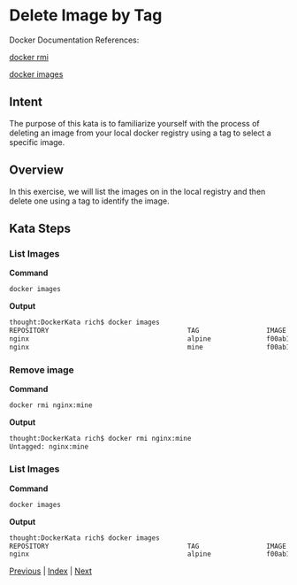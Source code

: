 # Delete Image by Tag

Docker Documentation References:

[docker rmi](https://docs.docker.com/engine/reference/commandline/rmi/)

[docker images](https://docs.docker.com/engine/reference/commandline/images/)

## Intent

The purpose of this kata is to familiarize yourself with the process of deleting an image from your local docker registry using a tag to select a specific image.

## Overview

In this exercise, we will list the images on in the local registry and then delete one using a tag to identify the image.

## Kata Steps

### List Images

**Command**

```bash
docker images
```

**Output**

```bash
thought:DockerKata rich$ docker images
REPOSITORY                                   TAG                 IMAGE ID            CREATED             SIZE
nginx                                        alpine              f00ab1b3ac6d        2 weeks ago         15.5 MB
nginx                                        mine                f00ab1b3ac6d        2 weeks ago         15.5 MB
```

### Remove image

**Command**

```bash
docker rmi nginx:mine
```

**Output**

```bash
thought:DockerKata rich$ docker rmi nginx:mine
Untagged: nginx:mine
```

### List Images

**Command**

```bash
docker images
```

**Output**

```bash
thought:DockerKata rich$ docker images
REPOSITORY                                   TAG                 IMAGE ID            CREATED             SIZE
nginx                                        alpine              f00ab1b3ac6d        2 weeks ago         15.5 MB
```

[Previous](08_tag_an_image.md) | [Index](README.md) | [Next](10_exec_in_container.md)
